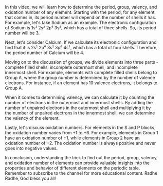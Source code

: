 In this video, we will learn how to determine the period, group, valency, and oxidation number of any element. Starting with the period, for any element that comes in, its period number will depend on the number of shells it has. For example, let's take Sodium as an example. The electronic configuration of Sodium is 1s² 2s² 2p⁶ 3s², which has a total of three shells. So, its period number will be 3.

Next, let's consider Calcium. If we calculate its electronic configuration and find that it is 2s² 2p⁶ 3s² 3p⁶ 4s², which has a total of four shells. Therefore, the period number of Calcium will be 4.

Moving on to the discussion of groups, we divide elements into three parts - complete filled shells, incomplete outermost shell, and incomplete innermost shell. For example, elements with complete filled shells belong to Group A, where the group number is determined by the number of valence electrons. For instance, if an element has 10 valence electrons, it belongs to Group A.

When it comes to determining valency, we can calculate it by counting the number of electrons in the outermost and innermost shells. By adding the number of unpaired electrons in the outermost shell and multiplying it by the number of unpaired electrons in the innermost shell, we can determine the valency of the element.

Lastly, let's discuss oxidation numbers. For elements in the S and P blocks, the oxidation number varies from +1 to +6. For example, elements in Group 1 have an oxidation number of +1, while elements in Group 2 have an oxidation number of +2. The oxidation number is always positive and never goes into negative values.

In conclusion, understanding the trick to find out the period, group, valency, and oxidation number of elements can provide valuable insights into the properties and behavior of different elements on the periodic table. Remember to subscribe to the channel for more educational content. Radhe Radhe, God bless you all!